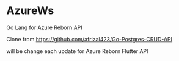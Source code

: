 # AzureWs
 Go Lang for Azure Reborn API

Clone from https://github.com/afrizal423/Go-Postgres-CRUD-API

will be change each update for Azure Reborn Flutter API
